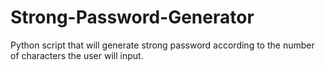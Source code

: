 # Strong-Password-Generator
Python script that will generate strong password according to the number of characters the user will input.
